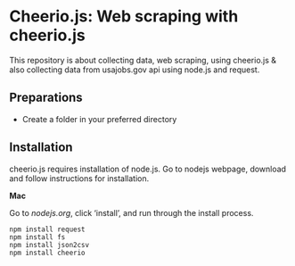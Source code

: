 # Cheerio.js: Web scraping with cheerio.js
This repository is about collecting data, web scraping, using cheerio.js &amp; also collecting data from usajobs.gov api using node.js and request. 

## Preparations
* Create a folder in your preferred directory

## Installation
cheerio.js requires installation of node.js. Go to nodejs webpage, download and follow instructions for installation.

**Mac**

Go to *nodejs.org*, click ‘install’, and run through the install process.
	
	npm install request
	npm install fs
	npm install json2csv
	npm install cheerio






